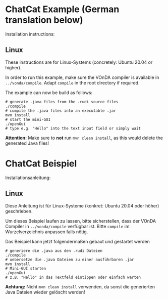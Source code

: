 # ChatCat Example (German translation below)

Installation instructions:

## Linux
These instructions are for Linux-Systems (concretely: Ubuntu 20.04 or higher).

In order to run this example, make sure the VOnDA compiler is available in `../vonda/compile`.
Adapt `compile` in the root directory if required.

The example can now be build as follows:

```
# generate .java files from the .rudi source files
./compile
# compile the .java files into an executable .jar
mvn install
# start the mini-GUI
./openGui
# type e.g. "Hello" into the text input field or simply wait
```
**Attention:** Make sure to **not** run `mvn clean install`, as this would delete the generated Java files!

# ChatCat Beispiel

Installationsanleitung:

## Linux
Diese Anleitung ist für Linux-Systeme (konkret: Ubuntu 20.04 oder
höher) geschrieben.

Um dieses Beispiel laufen zu lassen, bitte sicherstellen, dass der VOnDA Compiler in `../vonda/compile` verfügbar ist.
Bitte `compile` im Wurzelverzeichnis anpassen falls nötig.

Das Beispiel kann jetzt folgendermaßen gebaut und gestartet werden

```
# generiere die .java aus den .rudi Dateien
./compile
# uebersetze die .java Dateien zu einer ausführbaren .jar
mvn install
# Mini-GUI starten
./openGui
# z.B. "Hello" in das Textfeld eintippen oder einfach warten
```
**Achtung:** Nicht `mvn clean install` verwenden, da sonst die generierten Java Dateien wieder gelöscht werden!